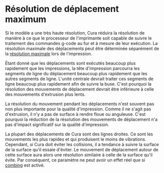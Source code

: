 Résolution de déplacement maximum
====
Si le modèle a une très haute résolution, Cura réduira la résolution de manière à ce que le processeur de l'imprimante soit capable de suivre le traitement des commandes g-code au fur et à mesure de leur exécution. La résolution maximale des déplacements peut être déterminée séparément de la [résolution maximale](meshfix_maximum_resolution.md) lors de l'impression.

Étant donné que les déplacements sont exécutés beaucoup plus rapidement que les impressions, la tête d'impression parcourra les segments de ligne du déplacement beaucoup plus rapidement que les autres segments de ligne. L'unité centrale devrait traiter ces segments de ligne beaucoup plus rapidement afin de suivre la buse. C'est pourquoi la résolution des mouvements de déplacement devrait être inférieure à celle des mouvements d'extrusion plus lents.

La résolution du mouvement pendant les déplacements n'est souvent pas non plus importante pour la qualité d'impression. Comme il ne s'agit pas d'extrusion, il n'y a pas de surface à rendre floue ou anguleuse. C'est pourquoi la réduction de la résolution des mouvements de déplacement n'a pas d'impact significatif sur la qualité d'impression.

La plupart des déplacements de Cura sont des lignes droites. Ce sont les mouvements les plus rapides et qui produisent le moins de vibrations. Cependant, si Cura doit éviter les collisions, il a tendance à suivre la surface de la surface qu'il essaie d'éviter. Le mouvement de déplacement autour de cette surface aura alors une résolution similaire à celle de la surface qu'il évite. Par conséquent, ce paramètre ne peut avoir un effet réel que si [combing](../travel/retraction_combing.md) est activé.

